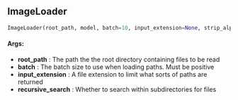 ## ImageLoader
```python
ImageLoader(root_path, model, batch=10, input_extension=None, strip_alpha=False)
```


#### Args:

* **root_path** :  The path the the root directory containing files to be read
* **batch** :  The batch size to use when loading paths. Must be positive
* **input_extension** :  A file extension to limit what sorts of paths are returned
* **recursive_search** :  Whether to search within subdirectories for files